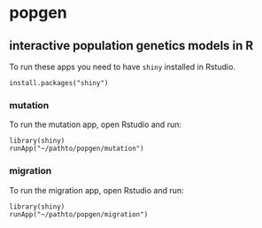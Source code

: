 # popgen

## interactive population genetics models in R

To run these apps you need to have `shiny` installed in Rstudio.

```
install.packages("shiny")

```

### mutation

To run the mutation app, open Rstudio and run:

```
library(shiny)
runApp("~/pathto/popgen/mutation")
```

### migration

To run the migration app, open Rstudio and run:

```
library(shiny)
runApp("~/pathto/popgen/migration")
```


